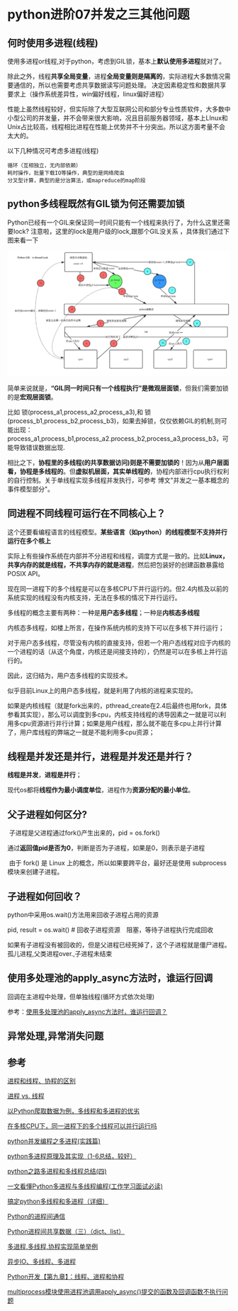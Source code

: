 # python进阶07并发之三其他问题
## 何时使用多进程(线程)
使用多进程or线程,对于python，考虑到GIL锁，基本上**默认使用多进程**就对了。

除此之外，线程**共享全局变量**，进程**全局变量则是隔离的**，实际进程大多数情况需要通信的，所以也需要考虑共享数据读写问题处理。 决定因素稳定性和数据共享要求上（操作系统差异性，win偏好线程，linux偏好进程）

性能上虽然线程较好，但实际除了大型互联网公司和部分专业性质软件，大多数中小型公司的并发量，并不会带来很大影响，况且目前服务器领域，基本上LInux和Unix占比较高，线程相比进程在性能上优势并不十分突出。所以这方面考量不会太大的。


以下几种情况可考虑多进程(线程)

```
循环（互相独立，无内部依赖）
耗时操作，批量下载IO等操作，典型的是网络爬虫
分叉型计算，典型的是分治算法，或mapreduce的map阶段
```

## python多线程既然有GIL锁为何还需要加锁
Python已经有一个GIL来保证同一时间只能有一个线程来执行了，为什么这里还需要lock? 注意啦，这里的lock是用户级的lock,跟那个GIL没关系 ，具体我们通过下图来看一下

![](_v_images/20200523141242884_135242830.png)

简单来说就是，**“GIL同一时间只有一个线程执行”是微观层面锁**，但我们需要加锁的是**宏观层面锁**。

比如  锁(process_a1,process_a2,process_a3),和 锁(process_b1,process_b2,process_b3)，如果去掉锁，仅仅依赖GIL的机制,则可能出现：process_a1,process_b1,process_a2.process_b2,process_a3,process_b3，可能导致错误数据出现.


相比之下，**协程里的多线程(的共享数据访问)则是不需要加锁的**！因为从**用户层面看，协程是多线程的**。但**虚拟机层面，其实单线程的**，协程内部进行cpu执行权利的自行控制。关于单线程实现多线程并发执行，可参考 博文"并发之一基本概念的事件模型部分"。


## 同进程不同线程可运行在不同核心上？

这个还要看编程语言的线程模型。**某些语言（如python）的线程模型不支持并行运行在多个核上**

实际上有些操作系统在内部并不分进程和线程，调度方式是一致的。比如**Linux，共享内存的就是线程，不共享内存的就是进程**，然后把包装好的创建函数暴露给POSIX API。

现在同一进程下的多个线程是可以在多核CPU下并行运行的。但2.4内核及以前的系统实现的线程没有内核支持，无法在多核的情况下并行运行。

多线程的概念主要有两种：一种是**用户态多线程**；一种是**内核态多线程**

内核态多线程，如楼上所言，在操作系统内核的支持下可以在多核下并行运行；

对于用户态多线程，尽管没有内核的直接支持，但若一个用户态线程对应于内核的一个进程的话（从这个角度，内核还是间接支持的），仍然是可以在多核上并行运行的。

因此，这归结为，用户态多线程的实现技术。

似乎目前Linux上的用户态多线程，就是利用了内核的进程来实现的。

如果是内核线程（就是fork出来的，pthread_create在2.4后最终也用fork，具体参看其实现），那么可以调度到多cpu，内核支持线程的诱导因素之一就是可以利用多cpu资源进行并行计算；如果是用户线程，那么就不能在多cpu上并行计算了，用户库线程的弊端之一就是不能利用多cpu资源；


## 线程是并发还是并行，进程是并发还是并行？

**线程是并发**，**进程是并行**；

现代os都将**线程作为最小调度单位**，进程作为**资源分配的最小单位**。


## 父子进程如何区分?
​ 子进程是父进程通过fork()产生出来的，pid = os.fork()

​ 通过**返回值pid是否为0**，判断是否为子进程，如果是0，则表示是子进程

​ 由于 fork() 是 Linux 上的概念，所以如果要跨平台，最好还是使用 subprocess 模块来创建子进程。


## 子进程如何回收？
python中采用os.wait()方法用来回收子进程占用的资源

pid, result = os.wait() # 回收子进程资源　阻塞，等待子进程执行完成回收

如果有子进程没有被回收的，但是父进程已经死掉了，这个子进程就是僵尸进程。孤儿进程,父类进程over.,子进程未结束


## 使用多处理池的apply_async方法时，谁运行回调
回调在主进程中处理，但单独线程(循环方式依次处理)

参考：[使用多处理池的apply_async方法时，谁运行回调？](https://www.it1352.com/500557.html)


## 异常处理,异常消失问题


## 参考
[进程和线程、协程的区别](https://www.cnblogs.com/lxmhhy/p/6041001.html)

[进程 vs. 线程](https://www.liaoxuefeng.com/wiki/1016959663602400/1017631469467456)

[以Python爬取数据为例，多线程和多进程的优劣](https://blog.csdn.net/u014603907/article/details/99747107)

[在多核CPU下，同一进程下的多个线程可以并行运行吗](https://bbs.csdn.net/topics/270083226)

[python并发编程之多进程(实践篇)](https://www.cnblogs.com/jiangfan95/p/11439207.html)

[python多进程原理及其实现（1-6总结，较好）](https://blog.csdn.net/qq_31362767/article/details/87474466)

[python之路多进程和多线程总结(四)](https://www.cnblogs.com/zhen1996/articles/9692988.html)

[一文看懂Python多进程与多线程编程(工作学习面试必读)](https://blog.csdn.net/weixin_42134789/article/details/82992326)

[搞定python多线程和多进程（详细）](https://blog.csdn.net/qq_34802511/article/details/81233324)

[Python的进程间通信](https://www.jianshu.com/p/acf67126d804)

[Python进程间共享数据（三）（dict、list）](https://blog.csdn.net/ssssSFN/article/details/93517467)

[多进程,多线程,协程实现简单举例](https://blog.csdn.net/qq_31362767/article/details/88728839#_1)

[异步IO、多线程、多进程](https://blog.csdn.net/m0_37886429/article/details/82385500)

[Python开发【第九章】：线程、进程和协程](https://www.cnblogs.com/lianzhilei/p/5881434.html)

[multiprocess模块使用进程池调用apply_async()提交的函数及回调函数不执行问题](https://blog.csdn.net/weixin_40976261/article/details/89006082)  